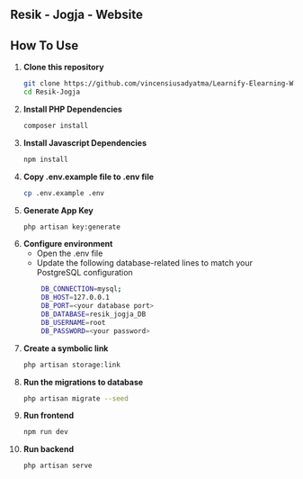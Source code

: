 ## Resik - Jogja - Website

## How To Use

1. **Clone this repository**
   ```bash
   git clone https://github.com/vincensiusadyatma/Learnify-Elearning-Website.git](https://github.com/vincensiusadyatma/Resik-Jogja.git
   cd Resik-Jogja
2. **Install PHP Dependencies**
   ```bash
   composer install

3. **Install Javascript Dependencies**
   ```bash
   npm install

3. **Copy .env.example file to .env file**
   ```bash
   cp .env.example .env

4. **Generate App Key**
   ```bash
   php artisan key:generate

4. **Configure environment**
   - Open the .env file
   - Update the following database-related lines to match your PostgreSQL configuration
       ```bash
        DB_CONNECTION=mysql;
        DB_HOST=127.0.0.1
        DB_PORT=<your database port>
        DB_DATABASE=resik_jogja_DB
        DB_USERNAME=root
        DB_PASSWORD=<your password>

4. **Create a symbolic link**
   ```bash
   php artisan storage:link

4. **Run the migrations to database**
   ```bash
   php artisan migrate --seed
   
5. **Run frontend**
   ```bash
   npm run dev

6. **Run backend**
   ```bash
   php artisan serve
